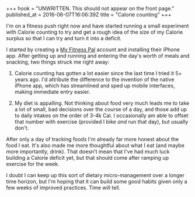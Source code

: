 +++
hook = "UNWRITTEN. This should not appear on the front page."
published_at = 2016-06-07T16:06:39Z
title = "Calorie counting"
+++

I'm on a fitness push right now and have started running a small experiment
with Calorie counting to try and get a rough idea of the size of my Calorie
surplus so that I can try and turn it into a deficit.

I started by creating a [My Fitness Pal](https://www.myfitnesspal.com/) account
and installing their iPhone app. After getting up and running and entering the
day's worth of meals and snacking, two things struck me right away:

1. Calorie counting has gotten a lot easier since the last time I tried it 5+
   years ago. I'd attribute the difference to the invention of the native
   iPhone app, which has streamlined and sped up mobile interfaces, making
   immediate entry easier.

2. My diet is appalling. Not thinking about food very much leads me to take a
   lot of small, bad decisions over the course of a day, and those add up to
   daily intakes on the order of 3-4k Cal. I occasionally am able to offset
   that number with exercise (provided I bike _and_ run that day), but usually
   don't.

After only a day of tracking foods I'm already far more honest about the food I
eat. It's also made me more thoughtful about what I eat (and maybe more
importantly, drink). That doesn't mean that I've had much luck building a
Calorie deficit yet, but that should come after ramping up exercise for the
week.

I doubt I can keep up this sort of dietary micro-management over a longer time
horizon, but I'm hoping that it can build some good habits given only a few
weeks of improved practices. Time will tell.
